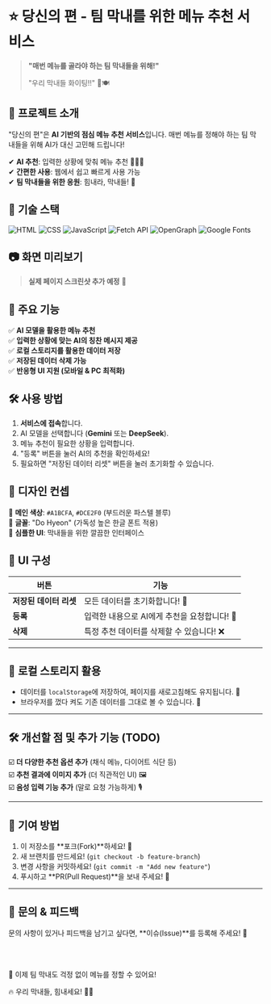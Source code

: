 # ⭐ 당신의 편 - 팀 막내를 위한 메뉴 추천 서비스

> **"매번 메뉴를 골라야 하는 팀 막내들을 위해!"**
> 
> "우리 막내들 화이팅!!" 💪🍽️

## 📌 프로젝트 소개
"당신의 편"은 **AI 기반의 점심 메뉴 추천 서비스**입니다. 
매번 메뉴를 정해야 하는 팀 막내들을 위해 AI가 대신 고민해 드립니다!

✔ **AI 추천**: 입력한 상황에 맞춰 메뉴 추천 🍜🍕🍛  
✔ **간편한 사용**: 웹에서 쉽고 빠르게 사용 가능  
✔ **팀 막내들을 위한 응원**: 힘내라, 막내들! 💙  

## 🚀 기술 스택
![HTML](https://img.shields.io/badge/HTML5-E34F26?style=for-the-badge&logo=html5&logoColor=white)
![CSS](https://img.shields.io/badge/CSS3-1572B6?style=for-the-badge&logo=css3&logoColor=white)
![JavaScript](https://img.shields.io/badge/JavaScript-F7DF1E?style=for-the-badge&logo=javascript&logoColor=black)
![Fetch API](https://img.shields.io/badge/Fetch%20API-4285F4?style=for-the-badge&logo=google-chrome&logoColor=white)
![OpenGraph](https://img.shields.io/badge/OpenGraph-0056D2?style=for-the-badge&logo=opengraph&logoColor=white)
![Google Fonts](https://img.shields.io/badge/Google%20Fonts-4285F4?style=for-the-badge&logo=google&logoColor=white)

## 📷 화면 미리보기
> **실제 페이지 스크린샷 추가 예정** 📸

## 🎯 주요 기능
✅ **AI 모델을 활용한 메뉴 추천**  
✅ **입력한 상황에 맞는 AI의 칭찬 메시지 제공**  
✅ **로컬 스토리지를 활용한 데이터 저장**  
✅ **저장된 데이터 삭제 가능**  
✅ **반응형 UI 지원 (모바일 & PC 최적화)**  

## 🛠️ 사용 방법
1. **서비스에 접속**합니다.
2. AI 모델을 선택합니다 (**Gemini** 또는 **DeepSeek**).
3. 메뉴 추천이 필요한 상황을 입력합니다.
4. "등록" 버튼을 눌러 AI의 추천을 확인하세요!
5. 필요하면 "저장된 데이터 리셋" 버튼을 눌러 초기화할 수 있습니다.

## 🎨 디자인 컨셉
💙 **메인 색상**: `#A1BCFA`, `#DCE2F0` (부드러운 파스텔 블루)  
📝 **글꼴**: "Do Hyeon" (가독성 높은 한글 폰트 적용)  
🌟 **심플한 UI**: 막내들을 위한 깔끔한 인터페이스  


## 🎨 UI 구성

| 버튼  | 기능  |
|-------|------|
| **저장된 데이터 리셋** | 모든 데이터를 초기화합니다! 🔄 |
| **등록** | 입력한 내용으로 AI에게 추천을 요청합니다! 🚀 |
| **삭제** | 특정 추천 데이터를 삭제할 수 있습니다! ❌ |

---

## 📌 로컬 스토리지 활용

- 데이터를 `localStorage`에 저장하여, 페이지를 새로고침해도 유지됩니다. 💾  
- 브라우저를 껐다 켜도 기존 데이터를 그대로 볼 수 있습니다. 🔄  

---

## 🛠 개선할 점 및 추가 기능 (TODO)

☑️ **더 다양한 추천 옵션 추가** (채식 메뉴, 다이어트 식단 등)  
☑️ **추천 결과에 이미지 추가** (더 직관적인 UI) 🖼️  
☑️ **음성 입력 기능 추가** (말로 요청 가능하게) 🎙️  

---

## 🤝 기여 방법

1. 이 저장소를 **포크(Fork)**하세요! 🍴  
2. 새 브랜치를 만드세요! (`git checkout -b feature-branch`)  
3. 변경 사항을 커밋하세요! (`git commit -m "Add new feature"`)  
4. 푸시하고 **PR(Pull Request)**을 보내 주세요! 🚀  

---

## 💌 문의 & 피드백

문의 사항이 있거나 피드백을 남기고 싶다면, **이슈(Issue)**를 등록해 주세요! 📝  

<br><br>

🚀 이제 팀 막내도 걱정 없이 메뉴를 정할 수 있어요!


🔥 우리 막내들, 힘내세요! 💪💙
